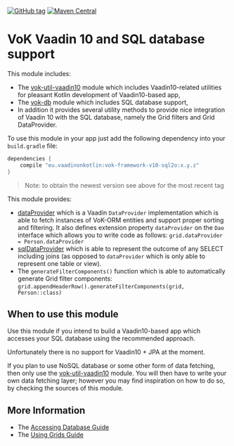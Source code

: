 [![GitHub tag](https://img.shields.io/github/tag/mvysny/vaadin-on-kotlin.svg)](https://github.com/mvysny/vaadin-on-kotlin/tags)
[![Maven Central](https://maven-badges.herokuapp.com/maven-central/eu.vaadinonkotlin/vok-framework-v10-sql20/badge.svg)](https://maven-badges.herokuapp.com/maven-central/eu.vaadinonkotlin/vok-framework-v10-sql2o)

# VoK Vaadin 10 and SQL database support

This module includes:
 
* The [vok-util-vaadin10](../vok-util-vaadin10) module which includes Vaadin10-related
utilities for pleasant Kotlin development of Vaadin10-based app,
* The [vok-db](../vok-db) module which includes SQL database support,
* In addition it provides several
utility methods to provide nice integration of Vaadin 10 with the SQL database, namely the
Grid filters and Grid DataProvider.

To use this module in your app just add the following dependency into your `build.gradle` file:

```groovy
dependencies {
    compile "eu.vaadinonkotlin:vok-framework-v10-sql2o:x.y.z"
}
```

> Note: to obtain the newest version see above for the most recent tag

This module provides:

* [dataProvider](src/main/kotlin/eu/vaadinonkotlin/vaadin10/sql2o/DataProviders.kt) 
  which is a Vaadin `DataProvider` implementation which is able to fetch instances
  of VoK-ORM entities and support proper sorting and filtering.
  It also defines extension property `dataProvider` on the `Dao` interface
  which allows you to write code as follows: `grid.dataProvider = Person.dataProvider`
* [sqlDataProvider](src/main/kotlin/eu/vaadinonkotlin/vaadin10/sql2o/DataProviders.kt)
  which is able to represent the outcome of any SELECT including joins
  (as opposed to `dataProvider` which is only able to represent one table or view).
* The `generateFilterComponents()` function which is able to automatically generate Grid filter components:
  `grid.appendHeaderRow().generateFilterComponents(grid, Person::class)`

## When to use this module

Use this module if you intend to build a Vaadin10-based app which accesses your SQL database
using the recommended approach.

Unfortunately there is no support for Vaadin10 + JPA at the moment.

If you plan to use NoSQL database or some other form of data fetching, then only use the
[vok-util-vaadin10](../vok-util-vaadin10) module. You will then have to write your own data fetching
layer; however you may find inspiration on how to do so, by checking the sources of this module.

## More Information

* The [Accessing Database Guide](https://www.vaadinonkotlin.eu/databases-v10.html)
* The [Using Grids Guide](https://www.vaadinonkotlin.eu/grids-v10.html)
